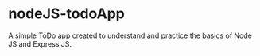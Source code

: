 # nodeJS-todoApp
A simple ToDo app created to understand and practice the basics of Node JS and Express JS.
